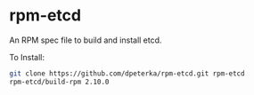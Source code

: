 rpm-etcd
========

An RPM spec file to build and install etcd.

To Install:

```bash
git clone https://github.com/dpeterka/rpm-etcd.git rpm-etcd
rpm-etcd/build-rpm 2.10.0
```
